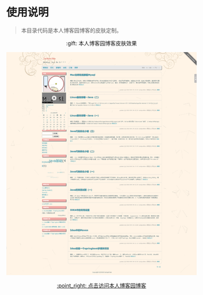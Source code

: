 # 使用说明

> 本目录代码是本人博客园博客的皮肤定制。

<p align="center">
  :gift: 本人博客园博客皮肤效果
</p>

<p align="center">
  <img src="./homeShown.png" alt="Blog" width="640">
</p>

<p align="center">
  <a href="http://www.cnblogs.com/JackpotHan" target="_blank">:point_right: 点击访问本人博客园博客</a>
</p>

